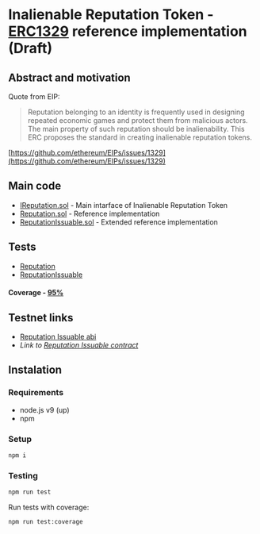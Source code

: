 # Inalienable Reputation Token - [ERC1329](https://github.com/ethereum/EIPs/issues/1329) reference implementation (Draft)

## Abstract and motivation

Quote from EIP:

>Reputation belonging to an identity is frequently used in designing repeated economic games and protect them from malicious actors. The main property of such reputation should be inalienability. This ERC proposes the standard in creating inalienable reputation tokens.

[https://github.com/ethereum/EIPs/issues/1329](https://github.com/ethereum/EIPs/issues/1329)

## Main code

- [IReputation.sol](contracts/reputation/IReputation.sol) - Main intarface of Inalienable Reputation Token
- [Reputation.sol](contracts/reputation/Reputation.sol) - Reference implementation
- [ReputationIssuable.sol](contracts/reputation/ReputationIssuable.sol) - Extended reference implementation

## Tests

- [Reputation](test/reputation.js)
- [ReputationIssuable](test/reputation.issuable.js)

#### Coverage - [95%](coverage.md) 

## Testnet links

- [Reputation Issuable abi](./abi/ReputationIssuable.json)
- *Link to [Reputation Issuable contract](https://rinkeby.etherscan.io/address/0x75d2a768a00cf07abd2f0994e0318db9ed8dc48a)*

## Instalation

### Requirements
- node.js v9 (up)
- npm

### Setup
```sh
npm i
```

### Testing
```sh
npm run test
```
Run tests with coverage:
```sh
npm run test:coverage
```
